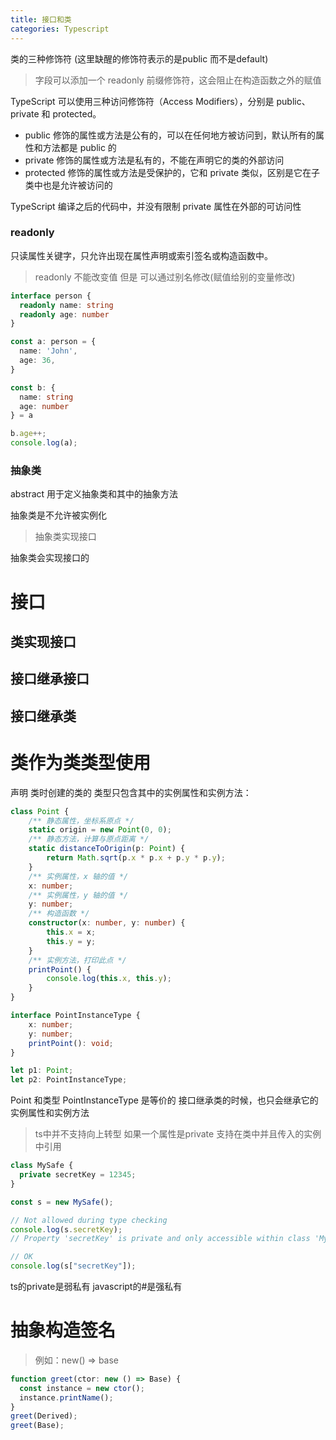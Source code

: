 ```yaml
---
title: 接口和类
categories: Typescript
---
```


类的三种修饰符 (这里缺醒的修饰符表示的是public 而不是default)

> 字段可以添加一个 readonly 前缀修饰符，这会阻止在构造函数之外的赋值

TypeScript 可以使用三种访问修饰符（Access Modifiers），分别是 public、private 和 protected。

- public 修饰的属性或方法是公有的，可以在任何地方被访问到，默认所有的属性和方法都是 public 的
- private 修饰的属性或方法是私有的，不能在声明它的类的外部访问
- protected 修饰的属性或方法是受保护的，它和 private 类似，区别是它在子类中也是允许被访问的

TypeScript 编译之后的代码中，并没有限制 private 属性在外部的可访问性

### readonly

只读属性关键字，只允许出现在属性声明或索引签名或构造函数中。

> readonly 不能改变值 但是 可以通过别名修改(赋值给别的变量修改)

```typescript
interface person {
  readonly name: string
  readonly age: number
}

const a: person = {
  name: 'John',
  age: 36,
}

const b: {
  name: string
  age: number
} = a

b.age++;
console.log(a);
```



### 抽象类

abstract 用于定义抽象类和其中的抽象方法

抽象类是不允许被实例化

> 抽象类实现接口

抽象类会实现接口的

# 接口



## 类实现接口



## 接口继承接口



## 接口继承类



# 类作为类类型使用

声明 类时创建的类的 类型只包含其中的实例属性和实例方法：

```typescript
class Point {
    /** 静态属性，坐标系原点 */
    static origin = new Point(0, 0);
    /** 静态方法，计算与原点距离 */
    static distanceToOrigin(p: Point) {
        return Math.sqrt(p.x * p.x + p.y * p.y);
    }
    /** 实例属性，x 轴的值 */
    x: number;
    /** 实例属性，y 轴的值 */
    y: number;
    /** 构造函数 */
    constructor(x: number, y: number) {
        this.x = x;
        this.y = y;
    }
    /** 实例方法，打印此点 */
    printPoint() {
        console.log(this.x, this.y);
    }
}

interface PointInstanceType {
    x: number;
    y: number;
    printPoint(): void;
}

let p1: Point;
let p2: PointInstanceType;
```

Point 和类型 PointInstanceType 是等价的
接口继承类的时候，也只会继承它的实例属性和实例方法

> ts中并不支持向上转型
> 如果一个属性是private 支持在类中并且传入的实例中引用

```typescript
class MySafe {
  private secretKey = 12345;
}

const s = new MySafe();

// Not allowed during type checking
console.log(s.secretKey);
// Property 'secretKey' is private and only accessible within class 'MySafe'.

// OK
console.log(s["secretKey"]);

```

ts的private是弱私有 javascript的#是强私有

# 抽象构造签名

> 例如：new() => base

```typescript
function greet(ctor: new () => Base) {
  const instance = new ctor();
  instance.printName();
}
greet(Derived);
greet(Base);
```

